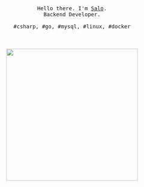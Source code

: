 <p align="center">
  <br>
  <br>
  <br>
  <samp>Hello there. I'm <a href="https://salomax.com">Salo</a>.<br>Backend Developer.<br><br>#csharp, #go, #mysql, #linux, #docker</samp>
  <br>
  <br>
  <br>
  <br>
  <img src="https://github.com/yosalo/yosalo/blob/master/preview.gif" width="350" />
</p>
